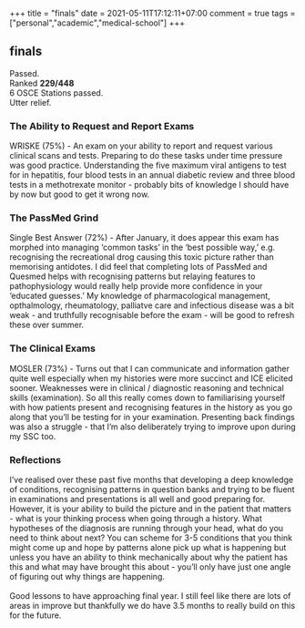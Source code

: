 +++
title = "finals"
date = 2021-05-11T17:12:11+07:00
comment = true
tags = ["personal","academic","medical-school"]
+++

## finals
Passed.
\
Ranked **229/448**
\
6 OSCE Stations passed.
\
Utter relief.

### The Ability to Request and Report Exams
WRISKE (75%) - An exam on your ability to report and request various clinical scans and tests. Preparing to do these tasks under time pressure was good practice. Understanding the five maximum viral antigens to test for in hepatitis, four blood tests in an annual diabetic review and three blood tests in a methotrexate monitor - probably bits of knowledge I should have by now but good to get it wrong now.

### The PassMed Grind
Single Best Answer (72%) - After January, it does appear this exam has morphed into managing ‘common tasks’ in the ‘best possible way,’ e.g. recognising the recreational drog causing this toxic picture rather than memorising antidotes. I did feel that completing lots of PassMed and Quesmed helps with recognising patterns but relaying features to pathophysiology would really help provide more confidence in your ‘educated guesses.’ My knowledge of pharmacological management, opthalmology, rheumatology, palliatve care and infectious disease was a bit weak - and truthfully recognisable before the exam - will be good to refresh these over summer.

### The Clinical Exams
MOSLER (73%) - Turns out that I can communicate and information gather quite well especially when my histories were more succinct and ICE elicited sooner. Weaknesses were in clinical / diagnostic reasoning and technical skills (examination). So all this really comes down to familiarising yourself with how patients present and recognising features in the history as you go along that you’ll be testing for in your examination. Presenting back findings was also a struggle - that I’m also deliberately trying to improve upon during my SSC too.

### Reflections
I’ve realised over these past five months that developing a deep knowledge of conditions, recognising patterns in question banks and trying to be fluent in examinations and presentations is all well and good preparing for. However, it is your ability to build the picture and in the patient that matters - what is your thinking process when going through a history. What hypotheses of the diagnosis are running through your head, what do you need to think about next? You can scheme for 3-5 conditions that you think might come up and hope by patterns alone pick up what is happening but unless you have an ability to think mechanically about why the patient has this and what may have brought this about - you’ll only have just one angle of figuring out why things are happening.
\
\
Good lessons to have approaching final year. I still feel like there are lots of areas in improve but thankfully we do have 3.5 months to really build on this for the future.

